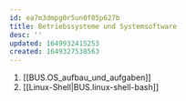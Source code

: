 ```yaml
---
id: ea7m3dmpg0r5un0f05p627b
title: Betriebssysteme und Systemsoftware
desc: ''
updated: 1649932415253
created: 1649327538563
---
```


1. [[BUS.OS_aufbau_und_aufgaben]]
2. [[Linux-Shell|BUS.linux-shell-bash]]
